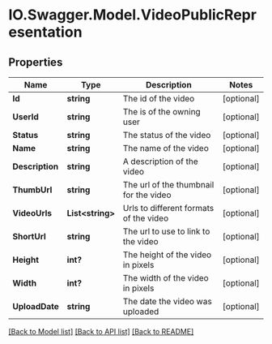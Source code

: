 # IO.Swagger.Model.VideoPublicRepresentation
## Properties

Name | Type | Description | Notes
------------ | ------------- | ------------- | -------------
**Id** | **string** | The id of the video | [optional] 
**UserId** | **string** | The is of the owning user | [optional] 
**Status** | **string** | The status of the video | [optional] 
**Name** | **string** | The name of the video | [optional] 
**Description** | **string** | A description of the video | [optional] 
**ThumbUrl** | **string** | The url of the thumbnail for the video | [optional] 
**VideoUrls** | **List&lt;string&gt;** | Urls to different formats of the video | [optional] 
**ShortUrl** | **string** | The url to use to link to the video | [optional] 
**Height** | **int?** | The height of the video in pixels | [optional] 
**Width** | **int?** | The width of the video in pixels | [optional] 
**UploadDate** | **string** | The date the video was uploaded | [optional] 

[[Back to Model list]](../README.md#documentation-for-models) [[Back to API list]](../README.md#documentation-for-api-endpoints) [[Back to README]](../README.md)

